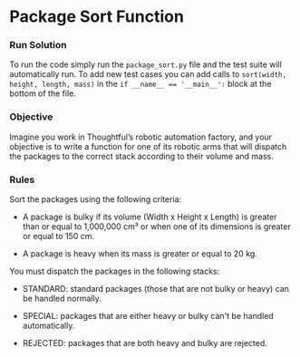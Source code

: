 # Package Sort Function

### Run Solution

To run the code simply run the `package_sort.py` file and the test suite will automatically run.
To add new test cases you can add calls to `sort(width, height, length, mass)` in the `if __name__ == '__main__':` block at the bottom of the file. 

### Objective

Imagine you work in Thoughtful’s robotic automation factory, and your objective is to write a function for one of its robotic arms that will dispatch the packages to the correct stack according to their volume and mass.

### Rules

Sort the packages using the following criteria:

* A package is bulky if its volume (Width x Height x Length) is greater than or equal to 1,000,000 cm³ or when one of its dimensions is greater or equal to 150 cm.

* A package is heavy when its mass is greater or equal to 20 kg.

You must dispatch the packages in the following stacks:

* STANDARD: standard packages (those that are not bulky or heavy) can be handled normally.

* SPECIAL: packages that are either heavy or bulky can't be handled automatically.

* REJECTED: packages that are both heavy and bulky are rejected.

